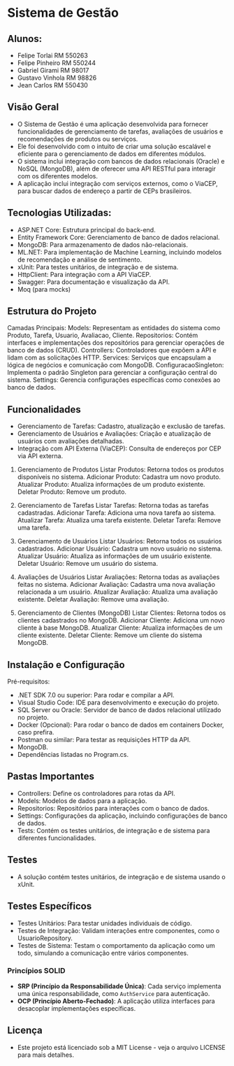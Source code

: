 # Sistema de Gestão

## Alunos: 

- Felipe Torlai RM 550263
- Felipe Pinheiro RM 550244
- Gabriel Girami RM 98017
- Gustavo Vinhola RM 98826
- Jean Carlos RM 550430 

## Visão Geral

- O Sistema de Gestão é uma aplicação desenvolvida para fornecer funcionalidades de gerenciamento de tarefas, avaliações de usuários e recomendações de produtos ou serviços.
- Ele foi desenvolvido com o intuito de criar uma solução escalável e eficiente para o gerenciamento de dados em diferentes módulos.
- O sistema inclui integração com bancos de dados relacionais (Oracle) e NoSQL (MongoDB), além de oferecer uma API RESTful para interagir com os diferentes modelos.
- A aplicação inclui integração com serviços externos, como o ViaCEP, para buscar dados de endereço a partir de CEPs brasileiros.

## Tecnologias Utilizadas:

- ASP.NET Core: Estrutura principal do back-end.
- Entity Framework Core: Gerenciamento de banco de dados relacional.
- MongoDB: Para armazenamento de dados não-relacionais.
- ML.NET: Para implementação de Machine Learning, incluindo modelos de recomendação e análise de sentimento.
- xUnit: Para testes unitários, de integração e de sistema.
- HttpClient: Para integração com a API ViaCEP.
- Swagger: Para documentação e visualização da API.
- Moq (para mocks)

## Estrutura do Projeto

Camadas Principais:
  Models: Representam as entidades do sistema como Produto, Tarefa, Usuario, Avaliacao, Cliente.
  Repositorios: Contém interfaces e implementações dos repositórios para gerenciar operações de banco de dados (CRUD).
  Controllers: Controladores que expõem a API e lidam com as solicitações HTTP.
  Services: Serviços que encapsulam a lógica de negócios e comunicação com MongoDB.
  ConfiguracaoSingleton: Implementa o padrão Singleton para gerenciar a configuração central do sistema.
  Settings: Gerencia configurações específicas como conexões ao banco de dados.
  
## Funcionalidades

- Gerenciamento de Tarefas: Cadastro, atualização e exclusão de tarefas.
- Gerenciamento de Usuários e Avaliações: Criação e atualização de usuários com avaliações detalhadas.
- Integração com API Externa (ViaCEP): Consulta de endereços por CEP via API externa.

1. Gerenciamento de Produtos
  Listar Produtos: Retorna todos os produtos disponíveis no sistema.
  Adicionar Produto: Cadastra um novo produto.
  Atualizar Produto: Atualiza informações de um produto existente.
  Deletar Produto: Remove um produto.

2. Gerenciamento de Tarefas
  Listar Tarefas: Retorna todas as tarefas cadastradas.
  Adicionar Tarefa: Adiciona uma nova tarefa ao sistema.
  Atualizar Tarefa: Atualiza uma tarefa existente.
  Deletar Tarefa: Remove uma tarefa.

3. Gerenciamento de Usuários
  Listar Usuários: Retorna todos os usuários cadastrados.
  Adicionar Usuário: Cadastra um novo usuário no sistema.
  Atualizar Usuário: Atualiza as informações de um usuário existente.
  Deletar Usuário: Remove um usuário do sistema.

4. Avaliações de Usuários
  Listar Avaliações: Retorna todas as avaliações feitas no sistema.
  Adicionar Avaliação: Cadastra uma nova avaliação relacionada a um usuário.
  Atualizar Avaliação: Atualiza uma avaliação existente.
  Deletar Avaliação: Remove uma avaliação.

5. Gerenciamento de Clientes (MongoDB)
  Listar Clientes: Retorna todos os clientes cadastrados no MongoDB.
  Adicionar Cliente: Adiciona um novo cliente à base MongoDB.
  Atualizar Cliente: Atualiza informações de um cliente existente.
  Deletar Cliente: Remove um cliente do sistema MongoDB.

## Instalação e Configuração

Pré-requisitos:
- .NET SDK 7.0 ou superior: Para rodar e compilar a API.
- Visual Studio Code: IDE para desenvolvimento e execução do projeto.
- SQL Server ou Oracle: Servidor de banco de dados relacional utilizado no projeto.
- Docker (Opcional): Para rodar o banco de dados em containers Docker, caso prefira.
- Postman ou similar: Para testar as requisições HTTP da API.
- MongoDB.
- Dependências listadas no Program.cs.

## Pastas Importantes

- Controllers: Define os controladores para rotas da API.
- Models: Modelos de dados para a aplicação.
- Repositorios: Repositórios para interações com o banco de dados.
- Settings: Configurações da aplicação, incluindo configurações de banco de dados.
- Tests: Contém os testes unitários, de integração e de sistema para diferentes funcionalidades.

## Testes

- A solução contém testes unitários, de integração e de sistema usando o xUnit. 

## Testes Específicos

- Testes Unitários: Para testar unidades individuais de código.
- Testes de Integração: Validam interações entre componentes, como o UsuarioRepository.
- Testes de Sistema: Testam o comportamento da aplicação como um todo, simulando a comunicação entre vários componentes.


### Princípios SOLID

- **SRP (Princípio da Responsabilidade Única)**: Cada serviço implementa uma única responsabilidade, como `AuthService` para autenticação.
- **OCP (Princípio Aberto-Fechado)**: A aplicação utiliza interfaces para desacoplar implementações específicas.
  
## Licença

- Este projeto está licenciado sob a MIT License - veja o arquivo LICENSE para mais detalhes.



